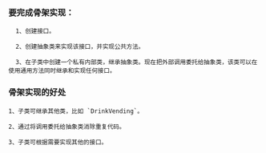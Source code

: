 ### 要完成骨架实现：

```
  1、创建接口。
  
  2、创建抽象类来实现该接口，并实现公共方法。
  
  3、在子类中创建一个私有内部类，继承抽象类。现在把外部调用委托给抽象类，该类可以在使用通用方法同时继承和实现任何接口。
```


### 骨架实现的好处

```
1、子类可继承其他类，比如 `DrinkVending`。

2、通过将调用委托给抽象类消除重复代码。

3、子类可根据需要实现其他的接口。
```